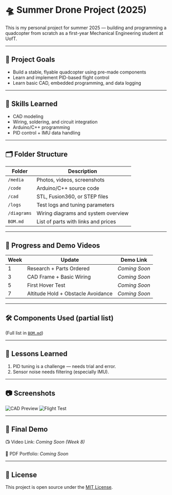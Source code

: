 # 🛸 Summer Drone Project (2025)

This is my personal project for summer 2025 — building and programming a quadcopter from scratch as a first-year Mechanical Engineering student at UofT.

---

## 📌 Project Goals

- Build a stable, flyable quadcopter using pre-made components
- Learn and implement PID-based flight control
- Learn basic CAD, embedded programming, and data logging

---

## 🧠 Skills Learned

- CAD modeling
- Wiring, soldering, and circuit integration
- Arduino/C++ programming
- PID control + IMU data handling

---

## 🗂️ Folder Structure

| Folder       | Description                                |
|--------------|--------------------------------------------|
| `/media`     | Photos, videos, screenshots                |
| `/code`      | Arduino/C++ source code                    |
| `/cad`       | STL, Fusion360, or STEP files              |
| `/logs`      | Test logs and tuning parameters            |
| `/diagrams`  | Wiring diagrams and system overview        |
| `BOM.md`     | List of parts with links and prices        |

---

## 🧪 Progress and Demo Videos

| Week | Update                                 | Demo Link             |
|------|----------------------------------------|------------------------|
| 1    | Research + Parts Ordered               | *Coming Soon*         |
| 3    | CAD Frame + Basic Wiring               | *Coming Soon*         |
| 5    | First Hover Test                       | *Coming Soon*         |
| 7    | Altitude Hold + Obstacle Avoidance     | *Coming Soon*         |

---

## 🛠️ Components Used (partial list)



(Full list in [`BOM.md`](./BOM.md))

---

## 📘 Lessons Learned

1. PID tuning is a challenge — needs trial and error.
2. Sensor noise needs filtering (especially IMU).

---

## 📷 Screenshots

![CAD Preview](media/frame-cad.png)
![Flight Test](media/hover-test.jpg)

---

## 🔗 Final Demo

📺 Video Link: *Coming Soon (Week 8)*

📄 PDF Portfolio: *Coming Soon*

---

## 📜 License

This project is open source under the [MIT License](LICENSE).
